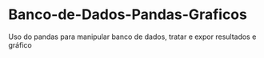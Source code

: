 # Banco-de-Dados-Pandas-Graficos
 Uso do pandas  para manipular banco de dados, tratar e expor resultados e gráfico
